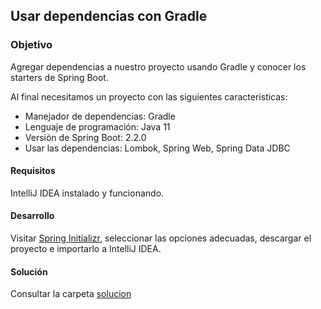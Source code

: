 ## Usar dependencias con Gradle

### Objetivo 

Agregar dependencias a nuestro proyecto usando Gradle y conocer los starters de Spring Boot.

Al final necesitamos un proyecto con las siguientes características:
- Manejador de dependencias: Gradle
- Lenguaje de programación: Java 11
- Versión de Spring Boot: 2.2.0
- Usar las dependencias: Lombok, Spring Web, Spring Data JDBC

#### Requisitos 

IntelliJ IDEA instalado y funcionando.

#### Desarrollo

Visitar [Spring Initializr](https://start.spring.io/), seleccionar las opciones adecuadas, descargar el proyecto e importarlo a IntelliJ IDEA.

#### Solución

Consultar la carpeta [solucion](solucion)

